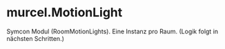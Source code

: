 # murcel.MotionLight
Symcon Modul (RoomMotionLights). Eine Instanz pro Raum. (Logik folgt in nächsten Schritten.)
